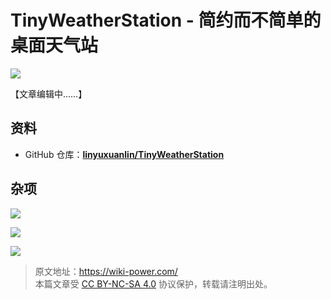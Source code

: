 # TinyWeatherStation - 简约而不简单的桌面天气站

![](https://wiki-media-1253965369.cos.ap-guangzhou.myqcloud.com/img/202308132245962.png)

【文章编辑中……】

## 资料

- GitHub 仓库：[**linyuxuanlin/TinyWeatherStation**](https://github.com/linyuxuanlin/TinyWeatherStation)

## 杂项

![](https://wiki-media-1253965369.cos.ap-guangzhou.myqcloud.com/img/202308132244295.png)

![](https://wiki-media-1253965369.cos.ap-guangzhou.myqcloud.com/img/202308132245903.png)

![](https://wiki-media-1253965369.cos.ap-guangzhou.myqcloud.com/img/202308132245214.png)

> 原文地址：<https://wiki-power.com/>  
> 本篇文章受 [CC BY-NC-SA 4.0](https://creativecommons.org/licenses/by/4.0/deed.zh) 协议保护，转载请注明出处。
